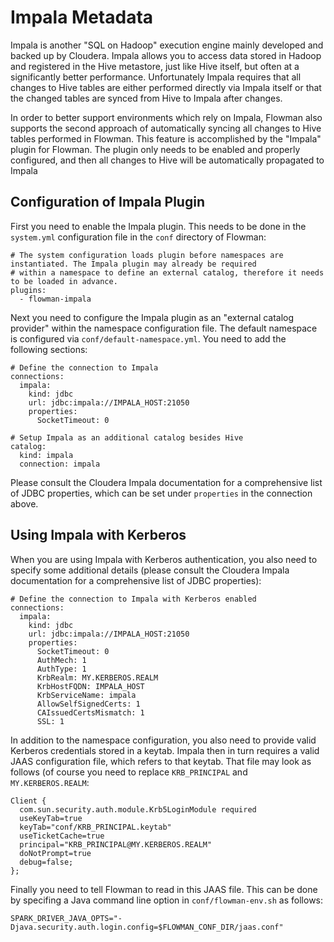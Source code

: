 # Impala Metadata

Impala is another "SQL on Hadoop" execution engine mainly developed and backed up by Cloudera. Impala allows you to
access data stored in Hadoop and registered in the Hive metastore, just like Hive itself, but often at a significantly
better performance. Unfortunately Impala requires that all changes to Hive tables are either performed directly via
Impala itself or that the changed tables are synced from Hive to Impala after changes.

In order to better support environments which rely on Impala, Flowman also supports the second approach of automatically
syncing all changes to Hive tables performed in Flowman. This feature is accomplished by the "Impala" plugin for
Flowman. The plugin only needs to be enabled and properly configured, and then all changes to Hive will be 
automatically propagated to Impala


## Configuration of Impala Plugin

First you need to enable the Impala plugin. This needs to be done in the `system.yml` configuration file in the
`conf` directory of Flowman:
```
# The system configuration loads plugin before namespaces are instantiated. The Impala plugin may already be required
# within a namespace to define an external catalog, therefore it needs to be loaded in advance.
plugins:
  - flowman-impala
```

Next you need to configure the Impala plugin as an "external catalog provider" within the namespace configuration file.
The default namespace is configured via `conf/default-namespace.yml`. You need to add the following sections:
```
# Define the connection to Impala
connections:
  impala:
    kind: jdbc
    url: jdbc:impala://IMPALA_HOST:21050
    properties:
      SocketTimeout: 0

# Setup Impala as an additional catalog besides Hive
catalog:
  kind: impala
  connection: impala
```
Please consult the Cloudera Impala documentation for a comprehensive list of JDBC properties, which can be set under
`properties` in the connection above.
 

## Using Impala with Kerberos

When you are using Impala with Kerberos authentication, you also need to specify some additional details (please
consult the Cloudera Impala documentation for a comprehensive list of JDBC properties):
```
# Define the connection to Impala with Kerberos enabled
connections:
  impala:
    kind: jdbc
    url: jdbc:impala://IMPALA_HOST:21050
    properties:
      SocketTimeout: 0
      AuthMech: 1
      AuthType: 1
      KrbRealm: MY.KERBEROS.REALM
      KrbHostFQDN: IMPALA_HOST
      KrbServiceName: impala
      AllowSelfSignedCerts: 1
      CAIssuedCertsMismatch: 1
      SSL: 1
```

In addition to the namespace configuration, you also need to provide valid Kerberos credentials stored in a keytab.
Impala then in turn requires a valid JAAS configuration file, which refers to that keytab. That file may look as
follows (of course you need to replace `KRB_PRINCIPAL` and `MY.KERBEROS.REALM`:
```
Client {
  com.sun.security.auth.module.Krb5LoginModule required
  useKeyTab=true
  keyTab="conf/KRB_PRINCIPAL.keytab"
  useTicketCache=true
  principal="KRB_PRINCIPAL@MY.KERBEROS.REALM"
  doNotPrompt=true
  debug=false;
};
```
Finally you need to tell Flowman to read in this JAAS file. This can be done by specifing a Java command line option
in `conf/flowman-env.sh` as follows:
```
SPARK_DRIVER_JAVA_OPTS="-Djava.security.auth.login.config=$FLOWMAN_CONF_DIR/jaas.conf"
``` 
